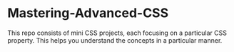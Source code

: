 # Mastering-Advanced-CSS
This repo consists of mini CSS projects, each focusing on a particular CSS property. This helps you understand the concepts in a particular manner.
